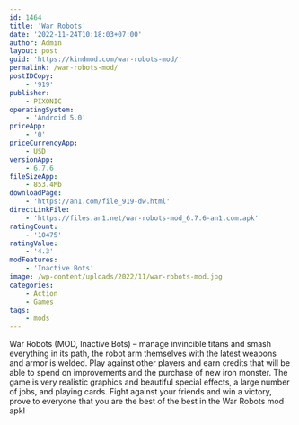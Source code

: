 ```yaml
---
id: 1464
title: 'War Robots'
date: '2022-11-24T10:18:03+07:00'
author: Admin
layout: post
guid: 'https://kindmod.com/war-robots-mod/'
permalink: /war-robots-mod/
postIDCopy:
    - '919'
publisher:
    - PIXONIC
operatingSystem:
    - 'Android 5.0'
priceApp:
    - '0'
priceCurrencyApp:
    - USD
versionApp:
    - 6.7.6
fileSizeApp:
    - 853.4Mb
downloadPage:
    - 'https://an1.com/file_919-dw.html'
directLinkFile:
    - 'https://files.an1.net/war-robots-mod_6.7.6-an1.com.apk'
ratingCount:
    - '10475'
ratingValue:
    - '4.3'
modFeatures:
    - 'Inactive Bots'
image: /wp-content/uploads/2022/11/war-robots-mod.jpg
categories:
    - Action
    - Games
tags:
    - mods
---
```


War Robots (MOD, Inactive Bots) – manage invincible titans and smash everything in its path, the robot arm themselves with the latest weapons and armor is welded. Play against other players and earn credits that will be able to spend on improvements and the purchase of new iron monster. The game is very realistic graphics and beautiful special effects, a large number of jobs, and playing cards. Fight against your friends and win a victory, prove to everyone that you are the best of the best in the War Robots mod apk!